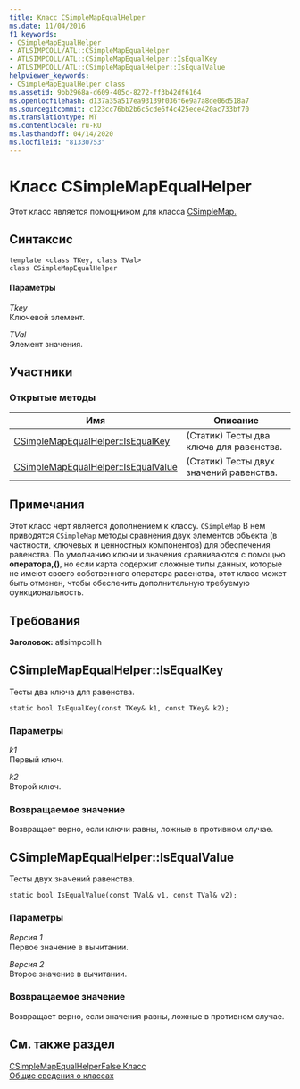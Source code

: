 ```yaml
---
title: Класс CSimpleMapEqualHelper
ms.date: 11/04/2016
f1_keywords:
- CSimpleMapEqualHelper
- ATLSIMPCOLL/ATL::CSimpleMapEqualHelper
- ATLSIMPCOLL/ATL::CSimpleMapEqualHelper::IsEqualKey
- ATLSIMPCOLL/ATL::CSimpleMapEqualHelper::IsEqualValue
helpviewer_keywords:
- CSimpleMapEqualHelper class
ms.assetid: 9bb2968a-d609-405c-8272-ff3b42df6164
ms.openlocfilehash: d137a35a517ea93139f036f6e9a7a8de06d518a7
ms.sourcegitcommit: c123cc76bb2b6c5cde6f4c425ece420ac733bf70
ms.translationtype: MT
ms.contentlocale: ru-RU
ms.lasthandoff: 04/14/2020
ms.locfileid: "81330753"
---
```

# <a name="csimplemapequalhelper-class"></a>Класс CSimpleMapEqualHelper

Этот класс является помощником для класса [CSimpleMap.](../../atl/reference/csimplemap-class.md)

## <a name="syntax"></a>Синтаксис

```
template <class TKey, class TVal>
class CSimpleMapEqualHelper
```

#### <a name="parameters"></a>Параметры

*Tkey*<br/>
Ключевой элемент.

*TVal*<br/>
Элемент значения.

## <a name="members"></a>Участники

### <a name="public-methods"></a>Открытые методы

|Имя|Описание|
|----------|-----------------|
|[CSimpleMapEqualHelper::IsEqualKey](#isequalkey)|(Статик) Тесты два ключа для равенства.|
|[CSimpleMapEqualHelper::IsEqualValue](#isequalvalue)|(Статик) Тесты двух значений равенства.|

## <a name="remarks"></a>Примечания

Этот класс черт является дополнением к классу. `CSimpleMap` В нем приводятся `CSimpleMap` методы сравнения двух элементов объекта (в частности, ключевых и ценностных компонентов) для обеспечения равенства. По умолчанию ключи и значения сравниваются с помощью **оператора,()**, но если карта содержит сложные типы данных, которые не имеют своего собственного оператора равенства, этот класс может быть отменен, чтобы обеспечить дополнительную требуемую функциональность.

## <a name="requirements"></a>Требования

**Заголовок:** atlsimpcoll.h

## <a name="csimplemapequalhelperisequalkey"></a><a name="isequalkey"></a>CSimpleMapEqualHelper::IsEqualKey

Тесты два ключа для равенства.

```
static bool IsEqualKey(const TKey& k1, const TKey& k2);
```

### <a name="parameters"></a>Параметры

*k1*<br/>
Первый ключ.

*k2*<br/>
Второй ключ.

### <a name="return-value"></a>Возвращаемое значение

Возвращает верно, если ключи равны, ложные в противном случае.

## <a name="csimplemapequalhelperisequalvalue"></a><a name="isequalvalue"></a>CSimpleMapEqualHelper::IsEqualValue

Тесты двух значений равенства.

```
static bool IsEqualValue(const TVal& v1, const TVal& v2);
```

### <a name="parameters"></a>Параметры

*Версия 1*<br/>
Первое значение в вычитании.

*Версия 2*<br/>
Второе значение в вычитании.

### <a name="return-value"></a>Возвращаемое значение

Возвращает верно, если значения равны, ложные в противном случае.

## <a name="see-also"></a>См. также раздел

[CSimpleMapEqualHelperFalse Класс](../../atl/reference/csimplemapequalhelperfalse-class.md)<br/>
[Общие сведения о классах](../../atl/atl-class-overview.md)
